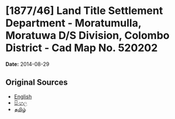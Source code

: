 # [1877/46] Land Title Settlement Department - Moratumulla, Moratuwa D/S Division, Colombo District - Cad Map No. 520202

**Date:** 2014-08-29

## Original Sources

- [English](https://documents.gov.lk/view/extra-gazettes/2014/8/1877-46_E.pdf)
- [සිංහල](https://documents.gov.lk/view/extra-gazettes/2014/8/1877-46_S.pdf)
- [தமிழ்](https://documents.gov.lk/view/extra-gazettes/2014/8/1877-46_T.pdf)
